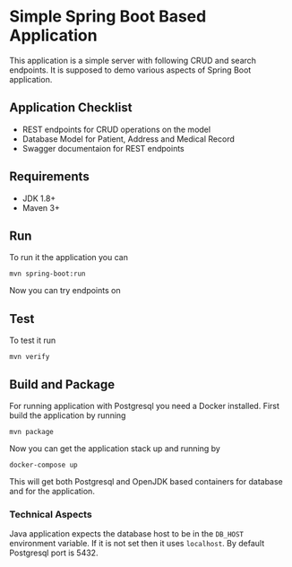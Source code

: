 # Simple Spring Boot Based Application

This application is a simple server with following CRUD and search
endpoints. It is supposed to demo various aspects of Spring Boot
application.

## Application Checklist

- REST endpoints for CRUD operations on the model
- Database Model for Patient, Address and Medical Record
- Swagger documentaion for REST endpoints 

## Requirements 

- JDK 1.8+
- Maven 3+

## Run 

To run it the application you can

    mvn spring-boot:run

Now you can try endpoints on [](http://localhost:8080/api)

## Test 

To test it run

    mvn verify

## Build and Package 

For running application with Postgresql you need a Docker installed.
First build the application by running

    mvn package
    
Now you can get the application stack up and running by 

    docker-compose up

This will get both Postgresql and OpenJDK based containers for
database and for the application.

### Technical Aspects

Java application expects the database host to be in the `DB_HOST`
environment variable. If it is not set then it uses `localhost`. By
default Postgresql port is 5432.
